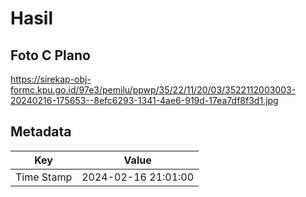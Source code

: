# Hasil

## Foto C Plano

https://sirekap-obj-formc.kpu.go.id/97e3/pemilu/ppwp/35/22/11/20/03/3522112003003-20240216-175653--8efc6293-1341-4ae6-919d-17ea7df8f3d1.jpg


## Metadata

| Key        | Value               |
| ---------- | ------------------- |
| Time Stamp | 2024-02-16 21:01:00 |



